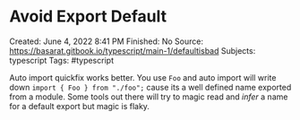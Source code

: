 # Avoid Export Default

Created: June 4, 2022 8:41 PM
Finished: No
Source: https://basarat.gitbook.io/typescript/main-1/defaultisbad
Subjects: typescript
Tags: #typescript

Auto import quickfix works better. You use `Foo` and auto import will write down `import { Foo } from "./foo";` cause its a well defined name exported from a module. Some tools out there will try to magic read and *infer* a name for a default export but magic is flaky.